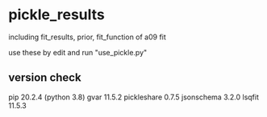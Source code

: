 # pickle_results
including fit_results, prior, fit_function of a09 fit

use these by edit and run "use_pickle.py"

## version check

pip 20.2.4 (python 3.8)
gvar                 11.5.2
pickleshare          0.7.5
jsonschema           3.2.0
lsqfit               11.5.3